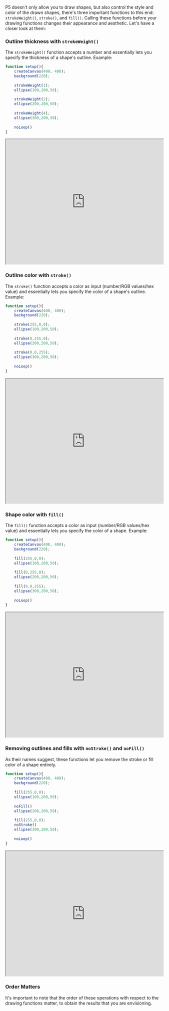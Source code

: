 
P5 doesn't only allow you to draw shapes, but also control the style and color of the drawn shapes, there's three important functions to this end: `strokeWeight()`, `stroke()`, and `fill()`. Calling these functions before your drawing functions changes their appearance and aesthetic. Let's have a closer look at them:

### Outline thickness with `strokeWeight()`

The `strokeWeight()` function accepts a number and essentially lets you specify the thickness of a shape's outline. Example:

```javascript
function setup(){
    createCanvas(400, 400);
    background(220);
    
    strokeWeight(1);
    ellipse(100,200,50);
    
    strokeWeight(2);
    ellipse(200,200,50);
    
    strokeWeight(4);
    ellipse(300,200,50);
    
    noLoop()
}
```

<iframe src="https://editor.p5js.org/AhmadMoussa/full/dtP24pCHS" width="100%" height="400px"></iframe>

### Outline color with `stroke()`

The `stroke()` function accepts a color as input (number/RGB values/hex value) and essentially lets you specify the color of a shape's outline. Example:

```javascript
function setup(){
    createCanvas(400, 400);
    background(220);
    
    stroke(255,0,0);
    ellipse(100,200,50);
    
    stroke(0,255,0);
    ellipse(200,200,50);
    
    stroke(0,0,255);
    ellipse(300,200,50);
    
    noLoop()
}
```

<iframe src="https://editor.p5js.org/AhmadMoussa/full/IIVJ1Gb1E" width="100%" height="400px"></iframe>

### Shape color with `fill()`

The `fill()` function accepts a color as input (number/RGB values/hex value) and essentially lets you specify the color of a shape. Example:

```javascript
function setup(){
    createCanvas(400, 400);
    background(220);
    
    fill(255,0,0);
    ellipse(100,200,50);
    
    fill(0,255,0);
    ellipse(200,200,50);
    
    fill(0,0,255);
    ellipse(300,200,50);
    
    noLoop()
}
```

<iframe src="https://editor.p5js.org/AhmadMoussa/full/hrCVJHhDI" width="100%" height="400px"></iframe>

### Removing outlines and fills with `noStroke()` and `noFill()`

As their names suggest, these functions let you remove the stroke or fill color of a shape entirely.

```javascript
function setup(){
    createCanvas(400, 400);
    background(220);
    
    fill(255,0,0);
    ellipse(100,200,50);
    
    noFill()
    ellipse(200,200,50);
    
    fill(255,0,0);
    noStroke()
    ellipse(300,200,50);
    
    noLoop()
}
```

<iframe src="https://editor.p5js.org/AhmadMoussa/full/tHFcT88cX" width="100%" height="400px"></iframe>

### Order Matters

It's important to note that the order of these operations with respect to the drawing functions matter, to obtain the results that you are envisioning.